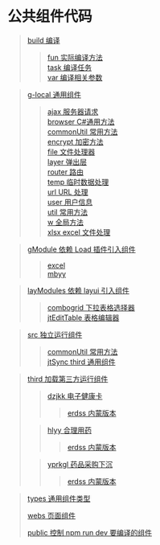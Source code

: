# 公共组件代码

> [build 编译](./build/)
>
> > [fun 实际编译方法](./build/fun/)  
> > [task 编译任务](./build/task/)  
> > [var 编译相关参数](./build/var/)

> [g-local 通用组件](./g-lobal/)
>
> > [ajax 服务器请求](./g-lobal/ajax/)  
> > [browser C#通用方法](./g-lobal/browser/)  
> > [commonUtil 常用方法](./g-lobal/commonUtil/)  
> > [encrypt 加密方法](./g-lobal/encrypt/)  
> > [file 文件处理器](./g-lobal/file/)  
> > [layer 弹出层](./g-lobal/layer/)  
> > [router 路由](./g-lobal/router/)  
> > [temp 临时数据处理](./g-lobal/temp/)  
> > [url URL 处理](./g-lobal/url/)  
> > [user 用户信息](./g-lobal/user/)  
> > [util 常用方法](./g-lobal/util/)  
> > [w 全局方法](./g-lobal/w/)  
> > [xlsx excel 文件处理](./g-lobal/xlsx/)

> [gModule 依赖 Load 插件引入组件](./gModules/)
>
> > [excel](./gModules/excel/)  
> > [mbyy](./gModules/mbyy/)

> [layModules 依赖 layui 引入组件](./layModules/)
>
> > [combogrid 下拉表格选择器](./layModules/combogrid/)  
> > [jtEditTable 表格编辑器](./layModules/jtEditTable/)

> [src 独立运行组件](./src/)
>
> > [commonUtil 常用方法](./src/commonUtil/)  
> > [jtSync third 通用组件](./src/jtSync/)

> [third 加载第三方运行组件](./third/)
>
> > [dzjkk 电子健康卡](./third/dzjkk/)
> >
> > > [erdss 内蒙版本](./third/dzjkk/erdss/)
>
> > [hlyy 合理用药](./third/hlyy/)
> >
> > > [erdss 内蒙版本](./third/hlyy/erdss/)
>
> > [yprkgl 药品采购下沉](./third/yprkgl/)
> >
> > > [erdss 内蒙版本](./third/yprkgl/erdss/)

> [types 通用组件类型](./types/)
>
> [webs 页面组件](./webs/)
>
> [public 控制 npm run dev 要编译的组件](./public.ts)
